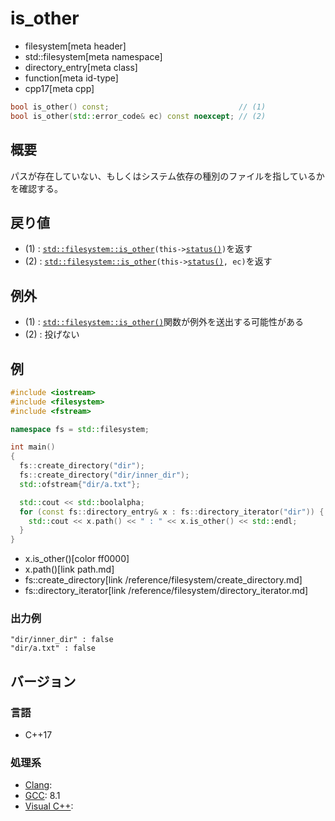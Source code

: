 # is_other
* filesystem[meta header]
* std::filesystem[meta namespace]
* directory_entry[meta class]
* function[meta id-type]
* cpp17[meta cpp]

```cpp
bool is_other() const;                             // (1)
bool is_other(std::error_code& ec) const noexcept; // (2)
```

## 概要
パスが存在していない、もしくはシステム依存の種別のファイルを指しているかを確認する。


## 戻り値
- (1) : [`std::filesystem::is_other`](/reference/filesystem/is_other.md)`(this->`[`status()`](status.md)`)`を返す
- (2) : [`std::filesystem::is_other`](/reference/filesystem/is_other.md)`(this->`[`status()`](status.md)`, ec)`を返す


## 例外
- (1) : [`std::filesystem::is_other()`](/reference/filesystem/is_other.md)関数が例外を送出する可能性がある
- (2) : 投げない


## 例
```cpp example
#include <iostream>
#include <filesystem>
#include <fstream>

namespace fs = std::filesystem;

int main()
{
  fs::create_directory("dir");
  fs::create_directory("dir/inner_dir");
  std::ofstream{"dir/a.txt"};

  std::cout << std::boolalpha;
  for (const fs::directory_entry& x : fs::directory_iterator("dir")) {
    std::cout << x.path() << " : " << x.is_other() << std::endl;
  }
}
```
* x.is_other()[color ff0000]
* x.path()[link path.md]
* fs::create_directory[link /reference/filesystem/create_directory.md]
* fs::directory_iterator[link /reference/filesystem/directory_iterator.md]

### 出力例
```
"dir/inner_dir" : false
"dir/a.txt" : false
```

## バージョン
### 言語
- C++17

### 処理系
- [Clang](/implementation.md#clang):
- [GCC](/implementation.md#gcc): 8.1
- [Visual C++](/implementation.md#visual_cpp):
